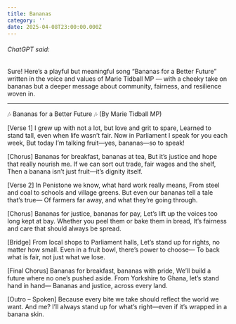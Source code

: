 ```yaml
---
title: Bananas
category: ''
date: 2025-04-08T23:00:00.000Z
---
```


###### ChatGPT said:

Sure! Here’s a playful but meaningful song “Bananas for a Better Future” written in the voice and values of Marie Tidball MP — with a cheeky take on bananas but a deeper message about community, fairness, and resilience woven in.

***

🎶 Bananas for a Better Future 🎶
 (By Marie Tidball MP)

\[Verse 1]
 I grew up with not a lot, but love and grit to spare,
 Learned to stand tall, even when life wasn’t fair.
 Now in Parliament I speak for you each week,
 But today I’m talking fruit—yes, bananas—so to speak!

\[Chorus]
 Bananas for breakfast, bananas at tea,
 But it’s justice and hope that really nourish me.
 If we can sort out trade, fair wages and the shelf,
 Then a banana isn’t just fruit—it’s dignity itself.

\[Verse 2]
 In Penistone we know, what hard work really means,
 From steel and coal to schools and village greens.
 But even our bananas tell a tale that’s true—
 Of farmers far away, and what they’re going through.

\[Chorus]
 Bananas for justice, bananas for pay,
 Let’s lift up the voices too long kept at bay.
 Whether you peel them or bake them in bread,
 It’s fairness and care that should always be spread.

\[Bridge]
 From local shops to Parliament halls,
 Let’s stand up for rights, no matter how small.
 Even in a fruit bowl, there’s power to choose—
 To back what is fair, not just what we lose.

\[Final Chorus]
 Bananas for breakfast, bananas with pride,
 We’ll build a future where no one’s pushed aside.
 From Yorkshire to Ghana, let’s stand hand in hand—
 Bananas and justice, across every land.

\[Outro – Spoken]
 Because every bite we take should reflect the world we want.
 And me? I’ll always stand up for what’s right—even if it’s wrapped in a banana skin.
